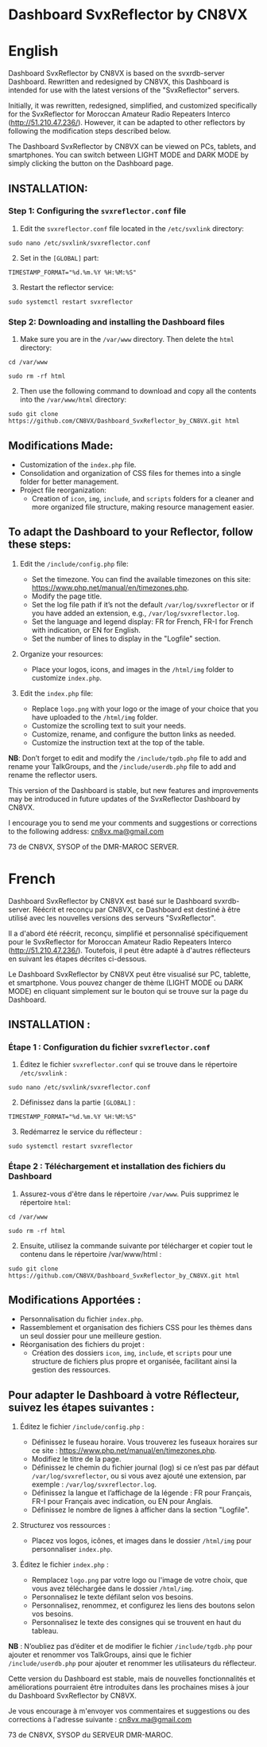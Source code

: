 # Dashboard SvxReflector by CN8VX

# English

Dashboard SvxReflector by CN8VX is based on the svxrdb-server Dashboard. Rewritten and redesigned by CN8VX, this Dashboard is intended for use with the latest versions of the "SvxReflector" servers.

Initially, it was rewritten, redesigned, simplified, and customized specifically for the SvxReflector for Moroccan Amateur Radio Repeaters Interco (http://51.210.47.236/). However, it can be adapted to other reflectors by following the modification steps described below.

The Dashboard SvxReflector by CN8VX can be viewed on PCs, tablets, and smartphones. You can switch between LIGHT MODE and DARK MODE by simply clicking the button on the Dashboard page.

## INSTALLATION:

### Step 1: Configuring the `svxreflector.conf` file

1. Edit the `svxreflector.conf` file located in the `/etc/svxlink` directory:
```
sudo nano /etc/svxlink/svxreflector.conf
```
2. Set in the `[GLOBAL]` part:
```
TIMESTAMP_FORMAT="%d.%m.%Y %H:%M:%S"
```
3. Restart the reflector service:
```
sudo systemctl restart svxreflector
```
### Step 2: Downloading and installing the Dashboard files

1. Make sure you are in the `/var/www` directory. Then delete the `html` directory:
```
cd /var/www
```
```
sudo rm -rf html
```
2. Then use the following command to download and copy all the contents into the `/var/www/html` directory:
```
sudo git clone https://github.com/CN8VX/Dashboard_SvxReflector_by_CN8VX.git html
```

## Modifications Made:
- Customization of the `index.php` file.
- Consolidation and organization of CSS files for themes into a single folder for better management.
- Project file reorganization:
  - Creation of `icon`, `img`, `include`, and `scripts` folders for a cleaner and more organized file structure, making resource management easier.

## To adapt the Dashboard to your Reflector, follow these steps:
1. Edit the `/include/config.php` file:
   - Set the timezone. You can find the available timezones on this site: https://www.php.net/manual/en/timezones.php.
   - Modify the page title.
   - Set the log file path if it’s not the default `/var/log/svxreflector` or if you have added an extension, e.g., `/var/log/svxreflector.log`.
   - Set the language and legend display: FR for French, FR-I for French with indication, or EN for English.
   - Set the number of lines to display in the "Logfile" section.

2. Organize your resources:
   - Place your logos, icons, and images in the `/html/img` folder to customize `index.php`.

3. Edit the `index.php` file:
   - Replace `logo.png` with your logo or the image of your choice that you have uploaded to the `/html/img` folder.
   - Customize the scrolling text to suit your needs.
   - Customize, rename, and configure the button links as needed.
   - Customize the instruction text at the top of the table.

**NB**: Don’t forget to edit and modify the `/include/tgdb.php` file to add and rename your TalkGroups, and the `/include/userdb.php` file to add and rename the reflector users.

This version of the Dashboard is stable, but new features and improvements may be introduced in future updates of the SvxReflector Dashboard by CN8VX.

I encourage you to send me your comments and suggestions or corrections to the following address: cn8vx.ma@gmail.com

73 de CN8VX, SYSOP of the DMR-MAROC SERVER.


# French

Dashboard SvxReflector by CN8VX est basé sur le Dashboard svxrdb-server. Réécrit et reconçu par CN8VX, ce Dashboard est destiné à être utilisé avec les nouvelles versions des serveurs "SvxReflector".

Il a d'abord été réécrit, reconçu, simplifié et personnalisé spécifiquement pour le SvxReflector for Moroccan Amateur Radio Repeaters Interco (http://51.210.47.236/). Toutefois, il peut être adapté à d'autres réflecteurs en suivant les étapes décrites ci-dessous.

Le Dashboard SvxReflector by CN8VX peut être visualisé sur PC, tablette, et smartphone. Vous pouvez changer de thème (LIGHT MODE ou DARK MODE) en cliquant simplement sur le bouton qui se trouve sur la page du Dashboard.

## INSTALLATION :

### Étape 1 : Configuration du fichier `svxreflector.conf`

1. Éditez le fichier `svxreflector.conf` qui se trouve dans le répertoire `/etc/svxlink` :
```
sudo nano /etc/svxlink/svxreflector.conf
```
2. Définissez dans la partie `[GLOBAL]` :
```
TIMESTAMP_FORMAT="%d.%m.%Y %H:%M:%S"
```
3. Redémarrez le service du réflecteur :
```
sudo systemctl restart svxreflector
```
### Étape 2 : Téléchargement et installation des fichiers du Dashboard

1. Assurez-vous d'être dans le répertoire `/var/www`. Puis supprimez le répertoire `html`:
```
cd /var/www
```
```
sudo rm -rf html
```
2. Ensuite, utilisez la commande suivante por télécharger et copier tout le contenu dans le répertoire /var/www/html :
```
sudo git clone https://github.com/CN8VX/Dashboard_SvxReflector_by_CN8VX.git html
```

## Modifications Apportées :
- Personnalisation du fichier `index.php`.
- Rassemblement et organisation des fichiers CSS pour les thèmes dans un seul dossier pour une meilleure gestion.
- Réorganisation des fichiers du projet :
  - Création des dossiers `icon`, `img`, `include`, et `scripts` pour une structure de fichiers plus propre et organisée, facilitant ainsi la gestion des ressources.

## Pour adapter le Dashboard à votre Réflecteur, suivez les étapes suivantes :
1. Éditez le fichier `/include/config.php` :
   - Définissez le fuseau horaire. Vous trouverez les fuseaux horaires sur ce site : https://www.php.net/manual/en/timezones.php.
   - Modifiez le titre de la page.
   - Définissez le chemin du fichier journal (log) si ce n’est pas par défaut `/var/log/svxreflector`, ou si vous avez ajouté une extension, par exemple : `/var/log/svxreflector.log`.
   - Définissez la langue et l’affichage de la légende : FR pour Français, FR-I pour Français avec indication, ou EN pour Anglais.
   - Définissez le nombre de lignes à afficher dans la section "Logfile".

2. Structurez vos ressources :
   - Placez vos logos, icônes, et images dans le dossier `/html/img` pour personnaliser `index.php`.

3. Éditez le fichier `index.php` :
   - Remplacez `logo.png` par votre logo ou l'image de votre choix, que vous avez téléchargée dans le dossier `/html/img`.
   - Personnalisez le texte défilant selon vos besoins.
   - Personnalisez, renommez, et configurez les liens des boutons selon vos besoins.
   - Personnalisez le texte des consignes qui se trouvent en haut du tableau.

**NB** : N’oubliez pas d’éditer et de modifier le fichier `/include/tgdb.php` pour ajouter et renommer vos TalkGroups, ainsi que le fichier `/include/userdb.php` pour ajouter et renommer les utilisateurs du réflecteur.

Cette version du Dashboard est stable, mais de nouvelles fonctionnalités et améliorations pourraient être introduites dans les prochaines mises à jour du Dashboard SvxReflector by CN8VX.

Je vous encourage à m'envoyer vos commentaires et suggestions ou des corrections à l'adresse suivante : cn8vx.ma@gmail.com

73 de CN8VX, SYSOP du SERVEUR DMR-MAROC.
